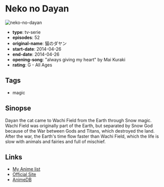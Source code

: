 # Neko no Dayan

![neko-no-dayan](https://cdn.myanimelist.net/images/anime/5/60755.jpg)

-   **type**: tv-serie
-   **episodes**: 52
-   **original-name**: 猫のダヤン
-   **start-date**: 2014-04-26
-   **end-date**: 2014-04-26
-   **opening-song**: "always giving my heart" by Mai Kuraki
-   **rating**: G - All Ages

## Tags

-   magic

## Sinopse

Dayan the cat came to Wachi Field from the Earth through Snow magic. Wachi Field was originally part of the Earth, but separated by Snow God because of the War between Gods and Titans, which destroyed the land. After the war, the Earth's time flow faster than Wachi Field, which the life is slow with animals and fairies and full of mischief.

## Links

-   [My Anime list](https://myanimelist.net/anime/23555/Neko_no_Dayan)
-   [Official Site](http://www.wachi.co.jp/etc/anime.html)
-   [AnimeDB](http://anidb.info/perl-bin/animedb.pl?show=anime&aid=10590)
